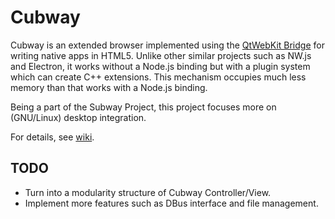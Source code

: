 # Cubway

Cubway is an extended browser implemented using the [QtWebKit Bridge](http://doc.qt.io/qt-4.8/qtwebkit-bridge.html) for writing native apps in HTML5.
Unlike other similar projects such as NW.js and Electron, it works without a Node.js binding but with a plugin system which can create C++ extensions. This mechanism occupies much less memory than that works with a Node.js binding.

Being a part of the Subway Project, this project focuses more on (GNU/Linux) desktop integration.

For details, see [wiki](https://github.com/Icenowy/Cubway/wiki).

## TODO

* Turn into a modularity structure of Cubway Controller/View.
* Implement more features such as DBus interface and file management.

